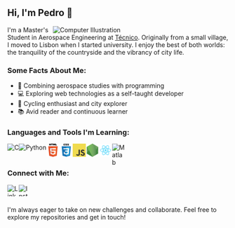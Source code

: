 ## Hi, I'm Pedro 👋
<img src="https://raw.githubusercontent.com/MicaelliMedeiros/micaellimedeiros/master/image/computer-illustration.png" alt="Computer Illustration" width="400px" align="right">

I'm a Master's Student in Aerospace Engineering at [Técnico][tecnico]. Originally from a small village, I moved to Lisbon when I started university. I enjoy the best of both worlds: the tranquility of the countryside and the vibrancy of city life.

### Some Facts About Me:
- 🚀 Combining aerospace studies with programming
- 💻 Exploring web technologies as a self-taught developer
- 🚴 Cycling enthusiast and city explorer
- 📚 Avid reader and continuous learner

### Languages and Tools I'm Learning:
<img align="left" alt="C" height="30px" src="https://cdn.icon-icons.com/icons2/2415/PNG/512/c_original_logo_icon_146611.png" />
<img align="left" alt="Python" height="30px" src="https://cdn.icon-icons.com/icons2/1508/PNG/512/python_104451.png" />
<img align="left" alt="HTML5" height="30px" src="https://raw.githubusercontent.com/github/explore/80688e429a7d4ef2fca1e82350fe8e3517d3494d/topics/html/html.png" />
<img align="left" alt="CSS3" height="30px" src="https://raw.githubusercontent.com/github/explore/80688e429a7d4ef2fca1e82350fe8e3517d3494d/topics/css/css.png" />
<img align="left" alt="JavaScript" height="30px" src="https://raw.githubusercontent.com/github/explore/80688e429a7d4ef2fca1e82350fe8e3517d3494d/topics/javascript/javascript.png" />
<img align="left" alt="Node.js" width="30px" src="https://raw.githubusercontent.com/github/explore/80688e429a7d4ef2fca1e82350fe8e3517d3494d/topics/nodejs/nodejs.png" />
<img align="left" alt="React" width="30px" src="https://raw.githubusercontent.com/github/explore/80688e429a7d4ef2fca1e82350fe8e3517d3494d/topics/react/react.png" />
<img align="left" alt="Matlab" width="30px" src="https://upload.wikimedia.org/wikipedia/commons/thumb/2/21/Matlab_Logo.png/670px-Matlab_Logo.png" />
<br /><br />

### Connect with Me:
[<img align="left" alt="LinkedIn" width="26px" height="26px" src="https://cdn-icons-png.flaticon.com/512/174/174857.png" />][linkedin]
[<img align="left" alt="Instagram" width="26px" height="26px" src="https://upload.wikimedia.org/wikipedia/commons/thumb/e/e7/Instagram_logo_2016.svg/2048px-Instagram_logo_2016.svg.png" />][instagram]
<br /><br />

I'm always eager to take on new challenges and collaborate. Feel free to explore my repositories and get in touch!

[linkedin]: https://www.linkedin.com/in/pedrocorreia2003/
[instagram]: https://www.instagram.com/pedrocorreia2003/
[tecnico]: https://tecnico.ulisboa.pt/

